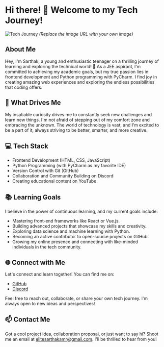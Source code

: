 
# Hi there! 👋 Welcome to my Tech Journey!

![Tech Journey](https://example.com/path/to/image) *(Replace the image URL with your own image)*

## About Me

Hey, I'm Sarthak, a young and enthusiastic teenager on a thrilling journey of learning and exploring the technical world! 🚀 As a JEE aspirant, I'm committed to achieving my academic goals, but my true passion lies in frontend development and Python programming with PyCharm. I find joy in creating amazing web experiences and exploring the endless possibilities that coding offers.

## 🌱 What Drives Me

My insatiable curiosity drives me to constantly seek new challenges and learn new things. I'm not afraid of stepping out of my comfort zone and embracing the unknown. The world of technology is vast, and I'm excited to be a part of it, always striving to be better, smarter, and more creative.

## 💻 Tech Stack

- Frontend Development (HTML, CSS, JavaScript)
- Python Programming (with PyCharm as my favorite IDE)
- Version Control with Git (GitHub)
- Collaboration and Community Building on Discord
- Creating educational content on YouTube

## 📚 Learning Goals

I believe in the power of continuous learning, and my current goals include:

- Mastering front-end frameworks like React or Vue.js.
- Building advanced projects that showcase my skills and creativity.
- Exploring data science and machine learning with Python.
- Becoming an active contributor to open-source projects on GitHub.
- Growing my online presence and connecting with like-minded individuals in the tech community.

## 🌐 Connect with Me

Let's connect and learn together! You can find me on:

- [GitHub](https://github.com/Precise-Goals)
- [Discord]([https://discord.gg/yourserver](https://discord.gg/MrZVXNkYwW))

Feel free to reach out, collaborate, or share your own tech journey. I'm always open to new ideas and perspectives!

## 📫 Contact Me

Got a cool project idea, collaboration proposal, or just want to say hi? Shoot me an email at [elitesarthakamr@gmail.com](mailto:elitesarthakamr@gmail.com). I'll be thrilled to hear from you!

